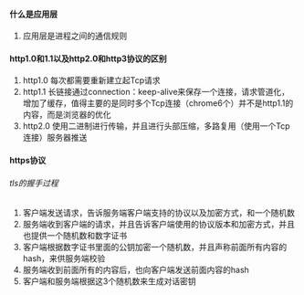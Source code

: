 #### 什么是应用层
1. 应用层是进程之间的通信规则

#### http1.0和1.1以及http2.0和http3协议的区别
1. http1.0 每次都需要重新建立起Tcp请求
2. http1.1 长链接通过connection：keep-alive来保存一个连接，请求管道化，增加了缓存，值得主要的是同时多个Tcp连接（chrome6个）并不是http1.1的内容，而是浏览器的优化
3. http2.0 使用二进制进行传输，并且进行头部压缩，多路复用（使用一个Tcp连接）服务器推送
#### https协议
###### tls的握手过程
1. 客户端发送请求，告诉服务端客户端支持的协议以及加密方式，和一个随机数
2. 服务端收到客户端的请求，并且告诉客户端使用的协议版本和加密方式，并且也提供一个随机数和数字证书
3. 客户端根据数字证书里面的公钥加密一个随机数，并且声称前面所有内容的hash，来供服务端校验
4. 服务端收到前面所有的内容后，也向客户端发送前面内容的hash
5. 客户端和服务端根据这3个随机数来生成对话密钥
